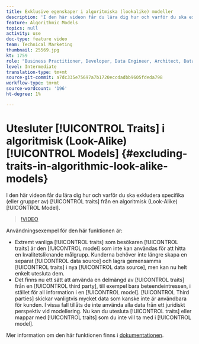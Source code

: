 ```yaml
---
title: Exklusive egenskaper i algoritmiska (lookalike) modeller
description: 'I den här videon får du lära dig hur och varför du ska exkludera specifika (eller grupper av) egenskaper från en algoritmisk (Look-Alike) modell. '
feature: Algorithmic Models
topics: null
activity: use
doc-type: feature video
team: Technical Marketing
thumbnail: 25569.jpg
kt: 1759
role: "Business Practitioner, Developer, Data Engineer, Architect, Data Architect, Administrator, Leader"
level: Intermediate
translation-type: tm+mt
source-git-commit: a7dc335e75697a7b1720eccdadbb9605fdeda798
workflow-type: tm+mt
source-wordcount: '196'
ht-degree: 1%

---
```



# Utesluter [!UICONTROL Traits] i algoritmisk (Look-Alike) [!UICONTROL Models] {#excluding-traits-in-algorithmic-look-alike-models}

I den här videon får du lära dig hur och varför du ska exkludera specifika (eller grupper av) [!UICONTROL traits] från en algoritmisk (Look-Alike) [!UICONTROL Model].

>[!VIDEO](https://video.tv.adobe.com/v/25569/?quality=12)

Användningsexempel för den här funktionen är:

* Extremt vanliga [!UICONTROL traits] som besökaren [!UICONTROL traits] är den [!UICONTROL model] som inte kan användas för att hitta en kvalitetsliknande målgrupp. Kunderna behöver inte längre skapa en separat [!UICONTROL data source] och lagra gemensamma [!UICONTROL traits] i nya [!UICONTROL data source], men kan nu helt enkelt utesluta dem.
* Det finns nu ett sätt att använda en delmängd av [!UICONTROL traits] från en [!UICONTROL third party], till exempel bara beteendeintressen, i stället för all information i en [!UICONTROL model]. [!UICONTROL Third parties] skickar vanligtvis mycket data som kanske inte är användbara för kunden. I vissa fall tillåts de inte använda alla data från ett juridiskt perspektiv vid modellering. Nu kan du utesluta [!UICONTROL traits] eller mappar med [!UICONTROL traits] som du inte vill ta med i [!UICONTROL model].

Mer information om den här funktionen finns i [dokumentationen](https://marketing.adobe.com/resources/help/en_US/aam/trait-exclusion-algo-models.html).